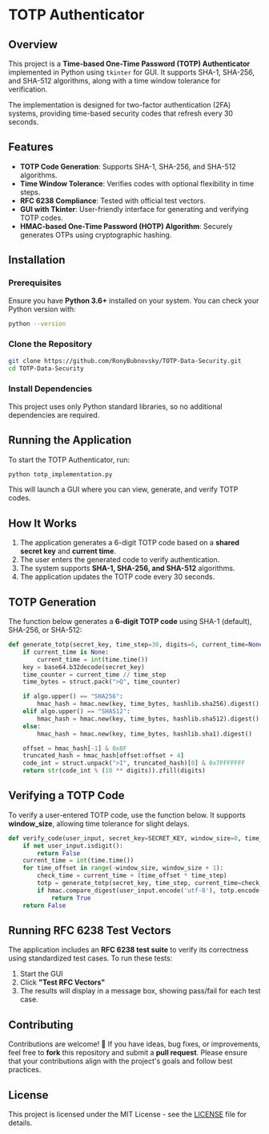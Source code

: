 # TOTP Authenticator

## Overview
This project is a **Time-based One-Time Password (TOTP) Authenticator** implemented in Python using `tkinter` for GUI. It supports SHA-1, SHA-256, and SHA-512 algorithms, along with a time window tolerance for verification.

The implementation is designed for two-factor authentication (2FA) systems, providing time-based security codes that refresh every 30 seconds.

## Features
- **TOTP Code Generation**: Supports SHA-1, SHA-256, and SHA-512 algorithms.
- **Time Window Tolerance**: Verifies codes with optional flexibility in time steps.
- **RFC 6238 Compliance**: Tested with official test vectors.
- **GUI with Tkinter**: User-friendly interface for generating and verifying TOTP codes.
- **HMAC-based One-Time Password (HOTP) Algorithm**: Securely generates OTPs using cryptographic hashing.

## Installation

### Prerequisites
Ensure you have **Python 3.6+** installed on your system. You can check your Python version with:
```sh
python --version
```

### Clone the Repository
```sh
git clone https://github.com/RonyBubnovsky/TOTP-Data-Security.git
cd TOTP-Data-Security
```

### Install Dependencies
This project uses only Python standard libraries, so no additional dependencies are required.

## Running the Application
To start the TOTP Authenticator, run:
```sh
python totp_implementation.py
```
This will launch a GUI where you can view, generate, and verify TOTP codes.

## How It Works
1. The application generates a 6-digit TOTP code based on a **shared secret key** and **current time**.
2. The user enters the generated code to verify authentication.
3. The system supports **SHA-1, SHA-256, and SHA-512** algorithms.
4. The application updates the TOTP code every 30 seconds.

## TOTP Generation
The function below generates a **6-digit TOTP code** using SHA-1 (default), SHA-256, or SHA-512:
```python
def generate_totp(secret_key, time_step=30, digits=6, current_time=None, algo="SHA1"):
    if current_time is None:
        current_time = int(time.time())
    key = base64.b32decode(secret_key)
    time_counter = current_time // time_step
    time_bytes = struct.pack(">Q", time_counter)

    if algo.upper() == "SHA256":
        hmac_hash = hmac.new(key, time_bytes, hashlib.sha256).digest()
    elif algo.upper() == "SHA512":
        hmac_hash = hmac.new(key, time_bytes, hashlib.sha512).digest()
    else:
        hmac_hash = hmac.new(key, time_bytes, hashlib.sha1).digest()

    offset = hmac_hash[-1] & 0x0F
    truncated_hash = hmac_hash[offset:offset + 4]
    code_int = struct.unpack(">I", truncated_hash)[0] & 0x7FFFFFFF
    return str(code_int % (10 ** digits)).zfill(digits)
```

## Verifying a TOTP Code
To verify a user-entered TOTP code, use the function below. It supports **window_size**, allowing time tolerance for slight delays.
```python
def verify_code(user_input, secret_key=SECRET_KEY, window_size=0, time_step=30, algo="SHA1"):
    if not user_input.isdigit():
        return False
    current_time = int(time.time())
    for time_offset in range(-window_size, window_size + 1):
        check_time = current_time + (time_offset * time_step)
        totp = generate_totp(secret_key, time_step, current_time=check_time, algo=algo)
        if hmac.compare_digest(user_input.encode('utf-8'), totp.encode('utf-8')):
            return True
    return False
```

## Running RFC 6238 Test Vectors
The application includes an **RFC 6238 test suite** to verify its correctness using standardized test cases.
To run these tests:
1. Start the GUI
2. Click **"Test RFC Vectors"**
3. The results will display in a message box, showing pass/fail for each test case.

## Contributing
Contributions are welcome! 🎉 If you have ideas, bug fixes, or improvements, feel free to **fork** this repository and submit a **pull request**. Please ensure that your contributions align with the project's goals and follow best practices.

## License
This project is licensed under the MIT License - see the [LICENSE](LICENSE) file for details.






